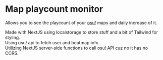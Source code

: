 # Map playcount monitor
Allows you to see the playcount of your [osu!](https://osu.ppy.sh/home) maps and daily increase of it.

Made with NextJS using localstorage to store stuff and a bit of Tailwind for styling.\
Using osu! api to fetch user and beatmap info.\
Utilizing NextJS server-side functions to call osu! API cuz no it has no CORS.
